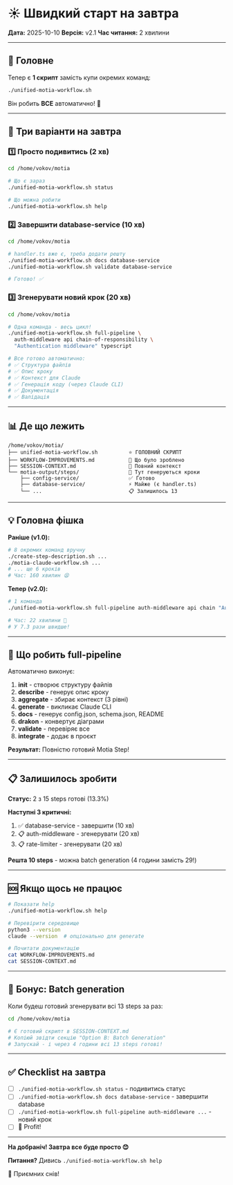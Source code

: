 # ☀️ Швидкий старт на завтра

**Дата:** 2025-10-10
**Версія:** v2.1
**Час читання:** 2 хвилини

---

## 🎯 Головне

Тепер є **1 скрипт** замість купи окремих команд:

```bash
./unified-motia-workflow.sh
```

Він робить **ВСЕ** автоматично! 🚀

---

## 🚀 Три варіанти на завтра

### 1️⃣ Просто подивитись (2 хв)

```bash
cd /home/vokov/motia

# Що є зараз
./unified-motia-workflow.sh status

# Що можна робити
./unified-motia-workflow.sh help
```

### 2️⃣ Завершити database-service (10 хв)

```bash
cd /home/vokov/motia

# handler.ts вже є, треба додати решту
./unified-motia-workflow.sh docs database-service
./unified-motia-workflow.sh validate database-service

# Готово! ✅
```

### 3️⃣ Згенерувати новий крок (20 хв)

```bash
cd /home/vokov/motia

# Одна команда - весь цикл!
./unified-motia-workflow.sh full-pipeline \
  auth-middleware api chain-of-responsibility \
  "Authentication middleware" typescript

# Все готово автоматично:
# ✅ Структура файлів
# ✅ Опис кроку
# ✅ Контекст для Claude
# ✅ Генерація коду (через Claude CLI)
# ✅ Документація
# ✅ Валідація
```

---

## 📊 Де що лежить

```
/home/vokov/motia/
├── unified-motia-workflow.sh          ⭐ ГОЛОВНИЙ СКРИПТ
├── WORKFLOW-IMPROVEMENTS.md           📖 Що було зроблено
├── SESSION-CONTEXT.md                 📖 Повний контекст
└── motia-output/steps/                📁 Тут генеруються кроки
    ├── config-service/                ✅ Готово
    ├── database-service/              ⚡ Майже (є handler.ts)
    └── ...                            📋 Залишилось 13
```

---

## 💡 Головна фішка

**Раніше (v1.0):**
```bash
# 8 окремих команд вручну
./create-step-description.sh ...
./motia-claude-workflow.sh ...
# ... ще 6 кроків
# Час: 160 хвилин 😫
```

**Тепер (v2.0):**
```bash
# 1 команда
./unified-motia-workflow.sh full-pipeline auth-middleware api chain "Auth" typescript

# Час: 22 хвилини 🚀
# У 7.3 рази швидше!
```

---

## 🎯 Що робить full-pipeline

Автоматично виконує:

1. **init** - створює структуру файлів
2. **describe** - генерує опис кроку
3. **aggregate** - збирає контекст (3 рівні)
4. **generate** - викликає Claude CLI
5. **docs** - генерує config.json, schema.json, README
6. **drakon** - конвертує діаграми
7. **validate** - перевіряє все
8. **integrate** - додає в проєкт

**Результат:** Повністю готовий Motia Step!

---

## 📋 Залишилось зробити

**Статус:** 2 з 15 steps готові (13.3%)

**Наступні 3 критичні:**
1. ✅ database-service - завершити (10 хв)
2. 📋 auth-middleware - згенерувати (20 хв)
3. 📋 rate-limiter - згенерувати (20 хв)

**Решта 10 steps** - можна batch generation (4 години замість 29!)

---

## 🆘 Якщо щось не працює

```bash
# Показати help
./unified-motia-workflow.sh help

# Перевірити середовище
python3 --version
claude --version  # опціонально для generate

# Почитати документацію
cat WORKFLOW-IMPROVEMENTS.md
cat SESSION-CONTEXT.md
```

---

## 🎁 Бонус: Batch generation

Коли будеш готовий згенерувати всі 13 steps за раз:

```bash
cd /home/vokov/motia

# Є готовий скрипт в SESSION-CONTEXT.md
# Копіюй звідти секцію "Option B: Batch Generation"
# Запускай - і через 4 години всі 13 steps готові!
```

---

## ✅ Checklist на завтра

- [ ] `./unified-motia-workflow.sh status` - подивитись статус
- [ ] `./unified-motia-workflow.sh docs database-service` - завершити database
- [ ] `./unified-motia-workflow.sh full-pipeline auth-middleware ...` - новий крок
- [ ] 🎉 Profit!

---

**На добраніч! Завтра все буде просто 😊**

**Питання?** Дивись `./unified-motia-workflow.sh help`

🌙 Приємних снів!
